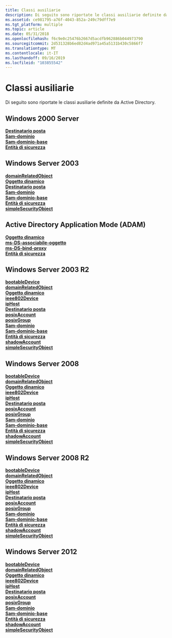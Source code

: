 ```yaml
---
title: Classi ausiliarie
description: Di seguito sono riportate le classi ausiliarie definite da Active Directory.
ms.assetid: ce981795-a76f-4043-852a-249c79dff7e9
ms.tgt_platform: multiple
ms.topic: article
ms.date: 05/31/2018
ms.openlocfilehash: f6c9e0c25476b2667d5acdfb962886b044973790
ms.sourcegitcommit: 2d531328b6ed82d4ad971a45a5131b430c5866f7
ms.translationtype: MT
ms.contentlocale: it-IT
ms.lasthandoff: 09/16/2019
ms.locfileid: "103855542"
---
```

# <a name="auxiliary-classes"></a>Classi ausiliarie

Di seguito sono riportate le classi ausiliarie definite da Active Directory.

## <a name="windows-2000-server"></a>Windows 2000 Server

<dl>

[**Destinatario posta**](c-mailrecipient.md)  
[**Sam-dominio**](c-samdomain.md)  
[**Sam-dominio-base**](c-samdomainbase.md)  
[**Entità di sicurezza**](c-securityprincipal.md)  
</dl>

## <a name="windows-server-2003"></a>Windows Server 2003

<dl>

[**domainRelatedObject**](c-domainrelatedobject.md)  
[**Oggetto dinamico**](c-dynamicobject.md)  
[**Destinatario posta**](c-mailrecipient.md)  
[**Sam-dominio**](c-samdomain.md)  
[**Sam-dominio-base**](c-samdomainbase.md)  
[**Entità di sicurezza**](c-securityprincipal.md)  
[**simpleSecurityObject**](c-simplesecurityobject.md)  
</dl>

## <a name="active-directory-application-mode-adam"></a>Active Directory Application Mode (ADAM)

<dl>

[**Oggetto dinamico**](c-dynamicobject.md)  
[**ms-DS-associabile-oggetto**](c-msds-bindableobject.md)  
[**ms-DS-bind-proxy**](c-msds-bindproxy.md)  
[**Entità di sicurezza**](c-securityprincipal.md)  
</dl>

## <a name="windows-server-2003-r2"></a>Windows Server 2003 R2

<dl>

[**bootableDevice**](c-bootabledevice.md)  
[**domainRelatedObject**](c-domainrelatedobject.md)  
[**Oggetto dinamico**](c-dynamicobject.md)  
[**ieee802Device**](c-ieee802device.md)  
[**ipHost**](c-iphost.md)  
[**Destinatario posta**](c-mailrecipient.md)  
[**posixAccount**](c-posixaccount.md)  
[**posixGroup**](c-posixgroup.md)  
[**Sam-dominio**](c-samdomain.md)  
[**Sam-dominio-base**](c-samdomainbase.md)  
[**Entità di sicurezza**](c-securityprincipal.md)  
[**shadowAccount**](c-shadowaccount.md)  
[**simpleSecurityObject**](c-simplesecurityobject.md)  
</dl>

## <a name="windows-server-2008"></a>Windows Server 2008

<dl>

[**bootableDevice**](c-bootabledevice.md)  
[**domainRelatedObject**](c-domainrelatedobject.md)  
[**Oggetto dinamico**](c-dynamicobject.md)  
[**ieee802Device**](c-ieee802device.md)  
[**ipHost**](c-iphost.md)  
[**Destinatario posta**](c-mailrecipient.md)  
[**posixAccount**](c-posixaccount.md)  
[**posixGroup**](c-posixgroup.md)  
[**Sam-dominio**](c-samdomain.md)  
[**Sam-dominio-base**](c-samdomainbase.md)  
[**Entità di sicurezza**](c-securityprincipal.md)  
[**shadowAccount**](c-shadowaccount.md)  
[**simpleSecurityObject**](c-simplesecurityobject.md)  
</dl>

## <a name="windows-server-2008-r2"></a>Windows Server 2008 R2

<dl>

[**bootableDevice**](c-bootabledevice.md)  
[**domainRelatedObject**](c-domainrelatedobject.md)  
[**Oggetto dinamico**](c-dynamicobject.md)  
[**ieee802Device**](c-ieee802device.md)  
[**ipHost**](c-iphost.md)  
[**Destinatario posta**](c-mailrecipient.md)  
[**posixAccount**](c-posixaccount.md)  
[**posixGroup**](c-posixgroup.md)  
[**Sam-dominio**](c-samdomain.md)  
[**Sam-dominio-base**](c-samdomainbase.md)  
[**Entità di sicurezza**](c-securityprincipal.md)  
[**shadowAccount**](c-shadowaccount.md)  
[**simpleSecurityObject**](c-simplesecurityobject.md)  
</dl>

## <a name="windows-server-2012"></a>Windows Server 2012

<dl>

[**bootableDevice**](c-bootabledevice.md)  
[**domainRelatedObject**](c-domainrelatedobject.md)  
[**Oggetto dinamico**](c-dynamicobject.md)  
[**ieee802Device**](c-ieee802device.md)  
[**ipHost**](c-iphost.md)  
[**Destinatario posta**](c-mailrecipient.md)  
[**posixAccount**](c-posixaccount.md)  
[**posixGroup**](c-posixgroup.md)  
[**Sam-dominio**](c-samdomain.md)  
[**Sam-dominio-base**](c-samdomainbase.md)  
[**Entità di sicurezza**](c-securityprincipal.md)  
[**shadowAccount**](c-shadowaccount.md)  
[**simpleSecurityObject**](c-simplesecurityobject.md)  
</dl>

 

 




